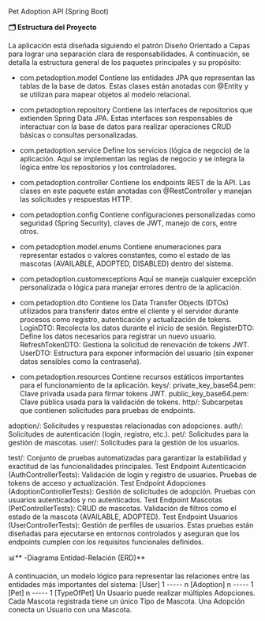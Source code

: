 Pet Adoption API (Spring Boot)

**🗂 Estructura del Proyecto**

La aplicación está diseñada siguiendo el patrón Diseño Orientado a Capas para lograr una separación clara de responsabilidades. A continuación, se detalla la estructura general de los paquetes principales y su propósito:

* com.petadoption.model Contiene las entidades JPA que representan las tablas de la base de datos. Estas clases están anotadas con @Entity y se utilizan para mapear objetos al modelo relacional.

* com.petadoption.repository Contiene las interfaces de repositorios que extienden Spring Data JPA. Estas interfaces son responsables de interactuar con la base de datos para realizar operaciones CRUD básicas o consultas personalizadas.

* com.petadoption.service Define los servicios (lógica de negocio) de la aplicación. Aquí se implementan las reglas de negocio y se integra la lógica entre los repositorios y los controladores.

* com.petadoption.controller Contiene los endpoints REST de la API. Las clases en este paquete están anotadas con @RestController y manejan las solicitudes y respuestas HTTP.

* com.petadoption.config Contiene configuraciones personalizadas como seguridad (Spring Security), claves de JWT, manejo de cors, entre otros.

* com.petadoption.model.enums Contiene enumeraciones para representar estados o valores constantes, como el estado de las mascotas (AVAILABLE, ADOPTED, DISABLED) dentro del sistema.

* com.petadoption.customexceptions Aquí se maneja cualquier excepción personalizada o lógica para manejar errores dentro de la aplicación.

* com.petadoption.dto Contiene los Data Transfer Objects (DTOs) utilizados para transferir datos entre el cliente y el servidor durante procesos como registro, autenticación y actualización de tokens. LoginDTO: Recolecta los datos durante el inicio de sesión. RegisterDTO: Define los datos necesarios para registrar un nuevo usuario. RefreshTokenDTO: Gestiona la solicitud de renovación de tokens JWT. UserDTO: Estructura para exponer información del usuario (sin exponer datos sensibles como la contraseña).

* com.petadoption.resources Contiene recursos estáticos importantes para el funcionamiento de la aplicación. 
keys/: private_key_base64.pem: Clave privada usada para firmar tokens JWT. public_key_base64.pem: Clave pública usada para la validación de tokens.
http/: Subcarpetas que contienen solicitudes para pruebas de endpoints.

adoption/: Solicitudes y respuestas relacionadas con adopciones. auth/: Solicitudes de autenticación (login, registro, etc.). 
pet/: Solicitudes para la gestión de mascotas.
user/: Solicitudes para la gestión de los usuarios.

test/: Conjunto de pruebas automatizadas para garantizar la estabilidad y exactitud de las funcionalidades principales.
Test Endpoint Autenticación (AuthControllerTests): Validación de login y registro de usuarios. Pruebas de tokens de acceso y actualización.
Test Endpoint Adopciones (AdoptionControllerTests): Gestión de solicitudes de adopción. Pruebas con usuarios autenticados y no autenticados.
Test Endpoint Mascotas (PetControllerTests): CRUD de mascotas. Validación de filtros como el estado de la mascota (AVAILABLE, ADOPTED).
Test Endpoint Usuarios (UserControllerTests): Gestión de perfiles de usuarios.
Estas pruebas están diseñadas para ejecutarse en entornos controlados y aseguran que los endpoints cumplen con los requisitos funcionales definidos.

📊** -Diagrama Entidad-Relación (ERD)** 

A continuación, un modelo lógico para representar las relaciones entre las entidades más importantes del sistema:
[User] 1 ----- n [Adoption] n ----- 1 [Pet] n ----- 1 [TypeOfPet]
Un Usuario puede realizar múltiples Adopciones. Cada Mascota registrada tiene un único Tipo de Mascota. Una Adopción conecta un Usuario con una Mascota.



